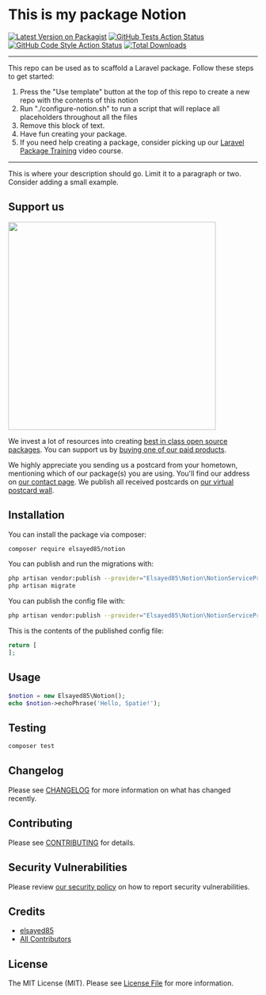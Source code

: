 # This is my package Notion

[![Latest Version on Packagist](https://img.shields.io/packagist/v/elsayed85/notion.svg?style=flat-square)](https://packagist.org/packages/elsayed85/notion)
[![GitHub Tests Action Status](https://img.shields.io/github/workflow/status/elsayed85/notion/run-tests?label=tests)](https://github.com/elsayed85/notion/actions?query=workflow%3Arun-tests+branch%3Amain)
[![GitHub Code Style Action Status](https://img.shields.io/github/workflow/status/elsayed85/notion/Check%20&%20fix%20styling?label=code%20style)](https://github.com/elsayed85/notion/actions?query=workflow%3A"Check+%26+fix+styling"+branch%3Amain)
[![Total Downloads](https://img.shields.io/packagist/dt/elsayed85/notion.svg?style=flat-square)](https://packagist.org/packages/elsayed85/notion)

---
This repo can be used as to scaffold a Laravel package. Follow these steps to get started:

1. Press the "Use template" button at the top of this repo to create a new repo with the contents of this notion
2. Run "./configure-notion.sh" to run a script that will replace all placeholders throughout all the files
3. Remove this block of text.
4. Have fun creating your package.
5. If you need help creating a package, consider picking up our <a href="https://laravelpackage.training">Laravel Package Training</a> video course.
---

This is where your description should go. Limit it to a paragraph or two. Consider adding a small example.

## Support us

[<img src="https://github-ads.s3.eu-central-1.amazonaws.com/notion.jpg?t=1" width="419px" />](https://spatie.be/github-ad-click/notion)

We invest a lot of resources into creating [best in class open source packages](https://spatie.be/open-source). You can support us by [buying one of our paid products](https://spatie.be/open-source/support-us).

We highly appreciate you sending us a postcard from your hometown, mentioning which of our package(s) you are using. You'll find our address on [our contact page](https://spatie.be/about-us). We publish all received postcards on [our virtual postcard wall](https://spatie.be/open-source/postcards).

## Installation

You can install the package via composer:

```bash
composer require elsayed85/notion
```

You can publish and run the migrations with:

```bash
php artisan vendor:publish --provider="Elsayed85\Notion\NotionServiceProvider" --tag="notion-migrations"
php artisan migrate
```

You can publish the config file with:
```bash
php artisan vendor:publish --provider="Elsayed85\Notion\NotionServiceProvider" --tag="notion-config"
```

This is the contents of the published config file:

```php
return [
];
```

## Usage

```php
$notion = new Elsayed85\Notion();
echo $notion->echoPhrase('Hello, Spatie!');
```

## Testing

```bash
composer test
```

## Changelog

Please see [CHANGELOG](CHANGELOG.md) for more information on what has changed recently.

## Contributing

Please see [CONTRIBUTING](.github/CONTRIBUTING.md) for details.

## Security Vulnerabilities

Please review [our security policy](../../security/policy) on how to report security vulnerabilities.

## Credits

- [elsayed85](https://github.com/elsayed85)
- [All Contributors](../../contributors)

## License

The MIT License (MIT). Please see [License File](LICENSE.md) for more information.
